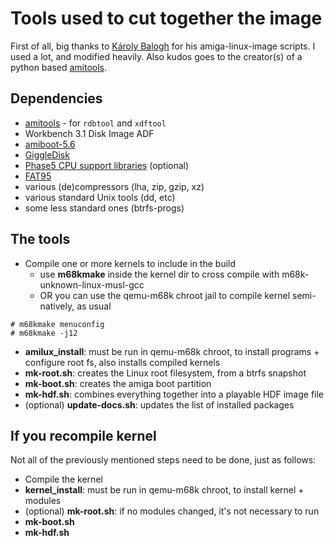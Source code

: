 # Tools used to cut together the image
First of all, big thanks to [Károly Balogh](https://github.com/chainq/amiga-linux-image) for his amiga-linux-image scripts. I used a lot, and modified heavily.
Also kudos goes to the creator(s) of a python based [amitools](https://github.com/cnvogelg/amitools).

## Dependencies

* [amitools](https://github.com/cnvogelg/amitools) - for `rdbtool` and `xdftool`
* Workbench 3.1 Disk Image ADF
* [amiboot-5.6](https://people.debian.org/~cts/debian-m68k/misc/)
* [GiggleDisk](http://www.geit.de/eng_giggledisk.html)
* [Phase5 CPU support libraries](http://phase5.a1k.org) (optional)
* [FAT95](http://aminet.net/package/disk/misc/fat95)
* various (de)compressors (lha, zip, gzip, xz)
* various standard Unix tools (dd, etc)
* some less standard ones (btrfs-progs)

## The tools

* Compile one or more kernels to include in the build
  * use **m68kmake** inside the kernel dir to cross compile with m68k-unknown-linux-musl-gcc
  * OR you can use the qemu-m68k chroot jail to compile kernel semi-natively, as usual
```
# m68kmake menuconfig
# m68kmake -j12
```
* **amilux_install**: must be run in qemu-m68k chroot, to install programs + configure root fs, also installs compiled kernels
* **mk-root.sh**: creates the Linux root filesystem, from a btrfs snapshot
* **mk-boot.sh**: creates the amiga boot partition
* **mk-hdf.sh**: combines everything together into a playable HDF image file
* (optional) **update-docs.sh**: updates the list of installed packages

## If you recompile kernel
Not all of the previously mentioned steps need to be done, just as follows:
* Compile the kernel
* **kernel_install**: must be run in qemu-m68k chroot, to install kernel + modules
* (optional) **mk-root.sh**: if no modules changed, it's not necessary to run
* **mk-boot.sh**
* **mk-hdf.sh**
